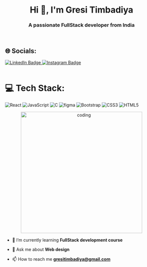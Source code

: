 <h1 align="center">Hi 👋, I'm Gresi Timbadiya</h1>
<h3 align="center">A passionate FullStack developer from India</h3><br>

## 🌐 Socials:
  <a href="https://www.linkedin.com/in/gresi-timbadiya-1555b5320/">
    <img src="https://img.shields.io/badge/LinkedIn-blue?style=for-the-badge&logo=linkedin&logoColor=white" alt="LinkedIn Badge"/>
  </a> 
<a href="https://www.instagram.com/gresi_timbadiya777/">
    <img src="https://img.shields.io/badge/Instagram-E4405F?style=for-the-badge&logo=instagram&logoColor=white" alt="Instagram Badge"/>
  </a><br><br>

  # 💻 Tech Stack:
  ![React](https://img.shields.io/badge/React-4CAF50?style=plastic&logo=react&logoColor=white)
  ![JavaScript](https://img.shields.io/badge/Javascript-F7DF1E?style=plastic&logo=javascript&logoColor=black)
  ![C](https://img.shields.io/badge/c-%2300599C.svg?style=plastic&logo=c&logoColor=white)
  ![figma](https://img.shields.io/badge/Figma-%23F24E1E.svg?style=plastic&logo=figma&logoColor=white)
  ![Bootstrap](https://img.shields.io/badge/Bootstrap-%238511FA.svg?style=plastic&logo=bootstrap&logoColor=white)
  ![CSS3](https://img.shields.io/badge/Css3-%231572B6.svg?style=plastic&logo=css3&logoColor=white)
  ![HTML5](https://img.shields.io/badge/Html5-%23E34F26.svg?style=plastic&logo=html5&logoColor=white)
    <br>
<p align="center">
   <img alt="coding" width="400"
        src="https://user-images.githubusercontent.com/74038190/264141683-8aa99f6c-267d-4977-9cd3-1a4c11675863.gif">
</p>
  
- 🌱 I’m currently learning **FullStack development course**

- 💬 Ask me about **Web design**

- 📫 How to reach me **gresitimbadiya@gmail.com**
<br>
